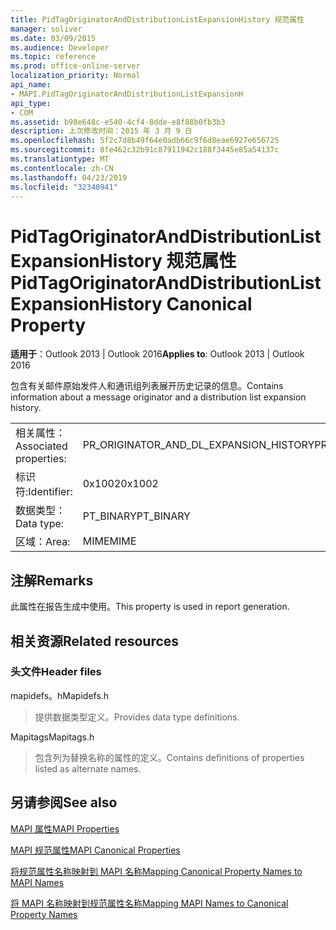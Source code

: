 ```yaml
---
title: PidTagOriginatorAndDistributionListExpansionHistory 规范属性
manager: soliver
ms.date: 03/09/2015
ms.audience: Developer
ms.topic: reference
ms.prod: office-online-server
localization_priority: Normal
api_name:
- MAPI.PidTagOriginatorAndDistributionListExpansionH
api_type:
- COM
ms.assetid: b98e648c-e540-4cf4-8dde-e8f88b0fb3b3
description: 上次修改时间：2015 年 3 月 9 日
ms.openlocfilehash: 5f2c7d8b49f64e0adb66c9f6d8eae6927e656725
ms.sourcegitcommit: 8fe462c32b91c87911942c188f3445e85a54137c
ms.translationtype: MT
ms.contentlocale: zh-CN
ms.lasthandoff: 04/23/2019
ms.locfileid: "32340941"
---
```

# <a name="pidtagoriginatoranddistributionlistexpansionhistory-canonical-property"></a><span data-ttu-id="b08ee-103">PidTagOriginatorAndDistributionListExpansionHistory 规范属性</span><span class="sxs-lookup"><span data-stu-id="b08ee-103">PidTagOriginatorAndDistributionListExpansionHistory Canonical Property</span></span>

  
  
<span data-ttu-id="b08ee-104">**适用于**：Outlook 2013 | Outlook 2016</span><span class="sxs-lookup"><span data-stu-id="b08ee-104">**Applies to**: Outlook 2013 | Outlook 2016</span></span> 
  
<span data-ttu-id="b08ee-105">包含有关邮件原始发件人和通讯组列表展开历史记录的信息。</span><span class="sxs-lookup"><span data-stu-id="b08ee-105">Contains information about a message originator and a distribution list expansion history.</span></span>
  
|||
|:-----|:-----|
|<span data-ttu-id="b08ee-106">相关属性：</span><span class="sxs-lookup"><span data-stu-id="b08ee-106">Associated properties:</span></span>  <br/> |<span data-ttu-id="b08ee-107">PR_ORIGINATOR_AND_DL_EXPANSION_HISTORY</span><span class="sxs-lookup"><span data-stu-id="b08ee-107">PR_ORIGINATOR_AND_DL_EXPANSION_HISTORY</span></span>  <br/> |
|<span data-ttu-id="b08ee-108">标识符:</span><span class="sxs-lookup"><span data-stu-id="b08ee-108">Identifier:</span></span>  <br/> |<span data-ttu-id="b08ee-109">0x1002</span><span class="sxs-lookup"><span data-stu-id="b08ee-109">0x1002</span></span>  <br/> |
|<span data-ttu-id="b08ee-110">数据类型：</span><span class="sxs-lookup"><span data-stu-id="b08ee-110">Data type:</span></span>  <br/> |<span data-ttu-id="b08ee-111">PT_BINARY</span><span class="sxs-lookup"><span data-stu-id="b08ee-111">PT_BINARY</span></span>  <br/> |
|<span data-ttu-id="b08ee-112">区域：</span><span class="sxs-lookup"><span data-stu-id="b08ee-112">Area:</span></span>  <br/> |<span data-ttu-id="b08ee-113">MIME</span><span class="sxs-lookup"><span data-stu-id="b08ee-113">MIME</span></span>  <br/> |
   
## <a name="remarks"></a><span data-ttu-id="b08ee-114">注解</span><span class="sxs-lookup"><span data-stu-id="b08ee-114">Remarks</span></span>

<span data-ttu-id="b08ee-115">此属性在报告生成中使用。</span><span class="sxs-lookup"><span data-stu-id="b08ee-115">This property is used in report generation.</span></span>
  
## <a name="related-resources"></a><span data-ttu-id="b08ee-116">相关资源</span><span class="sxs-lookup"><span data-stu-id="b08ee-116">Related resources</span></span>

### <a name="header-files"></a><span data-ttu-id="b08ee-117">头文件</span><span class="sxs-lookup"><span data-stu-id="b08ee-117">Header files</span></span>

<span data-ttu-id="b08ee-118">mapidefs。h</span><span class="sxs-lookup"><span data-stu-id="b08ee-118">Mapidefs.h</span></span>
  
> <span data-ttu-id="b08ee-119">提供数据类型定义。</span><span class="sxs-lookup"><span data-stu-id="b08ee-119">Provides data type definitions.</span></span>
    
<span data-ttu-id="b08ee-120">Mapitags</span><span class="sxs-lookup"><span data-stu-id="b08ee-120">Mapitags.h</span></span>
  
> <span data-ttu-id="b08ee-121">包含列为替换名称的属性的定义。</span><span class="sxs-lookup"><span data-stu-id="b08ee-121">Contains definitions of properties listed as alternate names.</span></span>
    
## <a name="see-also"></a><span data-ttu-id="b08ee-122">另请参阅</span><span class="sxs-lookup"><span data-stu-id="b08ee-122">See also</span></span>



[<span data-ttu-id="b08ee-123">MAPI 属性</span><span class="sxs-lookup"><span data-stu-id="b08ee-123">MAPI Properties</span></span>](mapi-properties.md)
  
[<span data-ttu-id="b08ee-124">MAPI 规范属性</span><span class="sxs-lookup"><span data-stu-id="b08ee-124">MAPI Canonical Properties</span></span>](mapi-canonical-properties.md)
  
[<span data-ttu-id="b08ee-125">将规范属性名称映射到 MAPI 名称</span><span class="sxs-lookup"><span data-stu-id="b08ee-125">Mapping Canonical Property Names to MAPI Names</span></span>](mapping-canonical-property-names-to-mapi-names.md)
  
[<span data-ttu-id="b08ee-126">将 MAPI 名称映射到规范属性名称</span><span class="sxs-lookup"><span data-stu-id="b08ee-126">Mapping MAPI Names to Canonical Property Names</span></span>](mapping-mapi-names-to-canonical-property-names.md)

